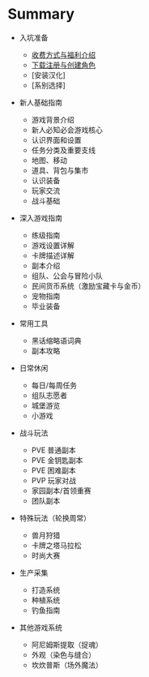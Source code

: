 # Summary

* 入坑准备
    * [收费方式与福利介绍](/Introduction/INDEX1.md)
    * [下载注册与创建角色](/Introduction/INDEX2.md)
    * [安装汉化]
    * [系别选择]

* 新人基础指南
    * 游戏背景介绍
    * 新人必知必会游戏核心
    * 认识界面和设置
    * 任务分类及重要支线
    * 地图、移动
    * 道具、背包与集市
    * 认识装备
    * 玩家交流
    * 战斗基础

* 深入游戏指南
    * 练级指南
    * 游戏设置详解
    * 卡牌描述详解
    * 副本介绍
    * 组队、公会与冒险小队
    * 民间货币系统（激励宝藏卡与金币）
    * 宠物指南
    * 毕业装备

* 常用工具
    * 黑话缩略语词典
    * 副本攻略

* 日常休闲
    * 每日/每周任务
    * 组队志愿者
    * 城堡游览
    * 小游戏

* 战斗玩法
    * PVE 普通副本
    * PVE 金钥匙副本
    * PVE 困难副本
    * PVP 玩家对战
    * 家园副本/首领重赛
    * 团队副本

* 特殊玩法（轮换周常）
    * 兽月狩猎
    * 卡牌之塔马拉松
    * 时尚大赛

* 生产采集
    * 打造系统
    * 种植系统
    * 钓鱼指南

* 其他游戏系统
    * 阿尼姆斯提取（捉魂）
    * 外观（染色与缝合）
    * 坎炊普斯（场外魔法）
